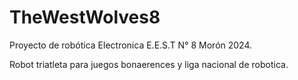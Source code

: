 # TheWestWolves8
Proyecto de robótica Electronica E.E.S.T N° 8 Morón 2024.

Robot triatleta para juegos bonaerences y liga nacional de robotica.
